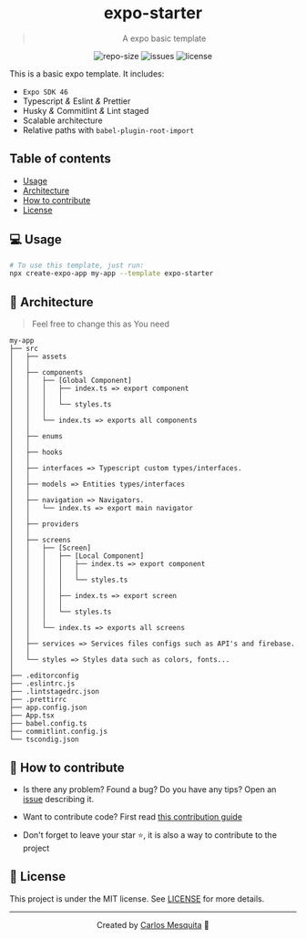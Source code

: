 <div align="center">
  <h1>
    expo-starter
  </h1>
  <blockquote>
    A expo basic template
  </blockquote>
  <div id="badges">
    <img src="https://img.shields.io/github/repo-size/carlos3g/expo-starter?color=4000FF" alt="repo-size" />
    <img src="https://img.shields.io/github/issues-raw/carlos3g/expo-starter?color=4000FF" alt="issues" />
    <img src="https://img.shields.io/badge/license-MIT-4000FF" alt="license" />
  </div>
</div>

This is a basic expo template. It includes:

- `Expo SDK 46`
- Typescript _&_ Eslint _&_ Prettier
- Husky _&_ Commitlint _&_ Lint staged
- Scalable architecture
- Relative paths with `babel-plugin-root-import`

## Table of contents

- [Usage](#-usage)
- [Architecture](#-architecture)
- [How to contribute](#-how-to-contribute)
- [License](#-license)

## 💻 Usage

```bash
# To use this template, just run:
npx create-expo-app my-app --template expo-starter
```

## 📂 Architecture

> Feel free to change this as You need

```
my-app
├── src
│   ├── assets
│   │
│   ├── components
│   │   ├── [Global Component]
│   │   │   ├── index.ts => export component
│   │   │   │
│   │   │   └── styles.ts
│   │   │
│   │   └── index.ts => exports all components
│   │
│   ├── enums
│   │
│   ├── hooks
│   │
│   ├── interfaces => Typescript custom types/interfaces.
│   │
│   ├── models => Entities types/interfaces
│   │
│   ├── navigation => Navigators.
│   │   └── index.ts => export main navigator
│   │
│   ├── providers
│   │
│   ├── screens
│   │   ├── [Screen]
│   │   │   ├── [Local Component]
│   │   │   │   ├── index.ts => export component
│   │   │   │   │
│   │   │   │   └── styles.ts
│   │   │   │
│   │   │   ├── index.ts => export screen
│   │   │   │
│   │   │   └── styles.ts
│   │   │
│   │   └── index.ts => exports all screens
│   │
│   ├── services => Services files configs such as API's and firebase.
│   │
│   └── styles => Styles data such as colors, fonts...
│
├── .editorconfig
├── .eslintrc.js
├── .lintstagedrc.json
├── .prettirrc
├── app.config.json
├── App.tsx
├── babel.config.ts
├── commitlint.config.js
└── tscondig.json
```

## 🤝 How to contribute

- Is there any problem? Found a bug? Do you have any tips? Open an [issue](https://github.com/carlos3g/expo-starter/issues) describing it.

- Want to contribute code? First read [this contribution guide](https://github.com/firstcontributions/first-contributions)

- Don't forget to leave your star ⭐, it is also a way to contribute to the project

## 📝 License

This project is under the MIT license. See [LICENSE](LICENSE) for more details.

---

<div align="center">

Created by [Carlos Mesquita](https://github.com/carlos3g) 💜

</div>
